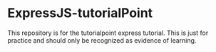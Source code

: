 # ExpressJS-tutorialPoint
This repository is for the tutorialpoint express tutorial. This is just for practice and should only be recognized as evidence of learning.
